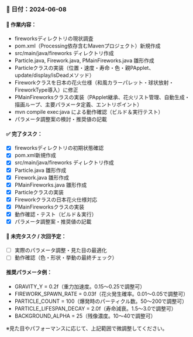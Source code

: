### 📅 日付：2024-06-08
#### 🔨 作業内容：
- fireworksディレクトリの現状調査
- pom.xml（Processing依存含むMavenプロジェクト）新規作成
- src/main/java/fireworks ディレクトリ作成
- Particle.java, Firework.java, PMainFireworks.java 雛形作成
- Particleクラスの実装（位置・速度・寿命・色・親PApplet、update/display/isDeadメソッド）
- Fireworkクラスを日本の花火仕様（和風カラーパレット・球状放射・FireworkType導入）に修正
- PMainFireworksクラスの実装（PApplet継承、花火リスト管理、自動生成・描画ループ、主要パラメータ定義、エントリポイント）
- mvn compile exec:java による動作確認（ビルド＆実行テスト）
- パラメータ調整案の検討・推奨値の記載

#### ✅ 完了タスク：
- [x] fireworksディレクトリの初期状態確認
- [x] pom.xml新規作成
- [x] src/main/java/fireworks ディレクトリ作成
- [x] Particle.java 雛形作成
- [x] Firework.java 雛形作成
- [x] PMainFireworks.java 雛形作成
- [x] Particleクラスの実装
- [x] Fireworkクラスの日本花火仕様対応
- [x] PMainFireworksクラスの実装
- [x] 動作確認・テスト（ビルド＆実行）
- [x] パラメータ調整案・推奨値の記載

#### 📝 未完タスク / 次回予定：
- [ ] 実際のパラメータ調整・見た目の最適化
- [ ] 動作確認（色・形状・挙動の最終チェック）

#### 推奨パラメータ例：
- GRAVITY_Y = 0.2f（重力加速度。0.15～0.25で調整可）
- FIREWORK_SPAWN_RATE = 0.03f（花火発生確率。0.01～0.05で調整可）
- PARTICLE_COUNT = 100（爆発時のパーティクル数。50～200で調整可）
- PARTICLE_LIFESPAN_DECAY = 2.0f（寿命減衰。1.5～3.0で調整可）
- BACKGROUND_ALPHA = 25（残像濃度。10～40で調整可）

※見た目やパフォーマンスに応じて、上記範囲で微調整してください。 